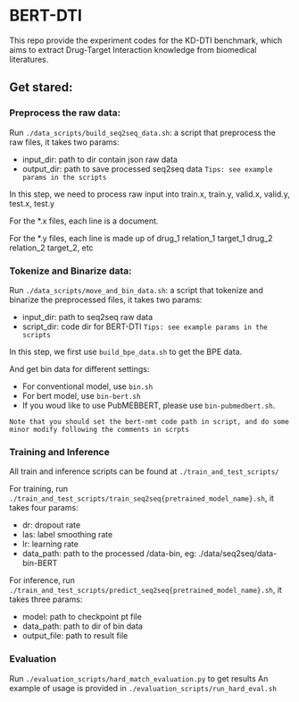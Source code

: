 # BERT-DTI
This repo provide the experiment codes for the KD-DTI benchmark, which aims to extract Drug-Target Interaction knowledge from biomedical literatures.


## Get stared:
### Preprocess the raw data:
Run `./data_scripts/build_seq2seq_data.sh`: a script that preprocess the raw files, it takes two params:
- input_dir: path to dir contain json raw data
- output_dir: path to save processed seq2seq data
``` Tips: see example params in the scripts ```

In this step, we need to process raw input into train.x, train.y, valid.x, valid.y, test.x, test.y

For the \*.x files, each line is a document.

For the \*.y files, each line is made up of <d> drug_1 <r> relation_1 <t> target_1  <d> drug_2 <r> relation_2 <t> target_2, etc



### Tokenize and Binarize data:
Run `./data_scripts/move_and_bin_data.sh`: a script that tokenize and binarize the preprocessed files, it takes two params:
- input_dir: path to seq2seq raw data
- script_dir: code dir for BERT-DTI
``` Tips: see example params in the scripts ```

In this step, we first use `build_bpe_data.sh` to get the BPE data.

And get bin data for different settings:
- For conventional model, use `bin.sh`
- For bert model, use `bin-bert.sh`
- If you woud like to use PubMEBBERT, please use `bin-pubmedbert.sh`.

```Note that you should set the bert-nmt code path in script, and do some minor modify following the comments in scrpts```


### Training and Inference
All train and inference scripts can be found at `./train_and_test_scripts/`

For training, run `./train_and_test_scripts/train_seq2seq{pretrained_model_name}.sh`, it takes four params:

- dr: dropout rate
- las: label smoothing rate
- lr: learning rate
- data_path: path to the processed /data-bin, eg: ./data/seq2seq/data-bin-BERT

For inference, run `./train_and_test_scripts/predict_seq2seq{pretrained_model_name}.sh`, it takes three params:
- model: path to checkpoint pt file
- data_path: path to dir of bin data
- output_file: path to result file


### Evaluation
Run `./evaluation_scripts/hard_match_evaluation.py` to get results
An example of usage is provided in `./evaluation_scripts/run_hard_eval.sh`
